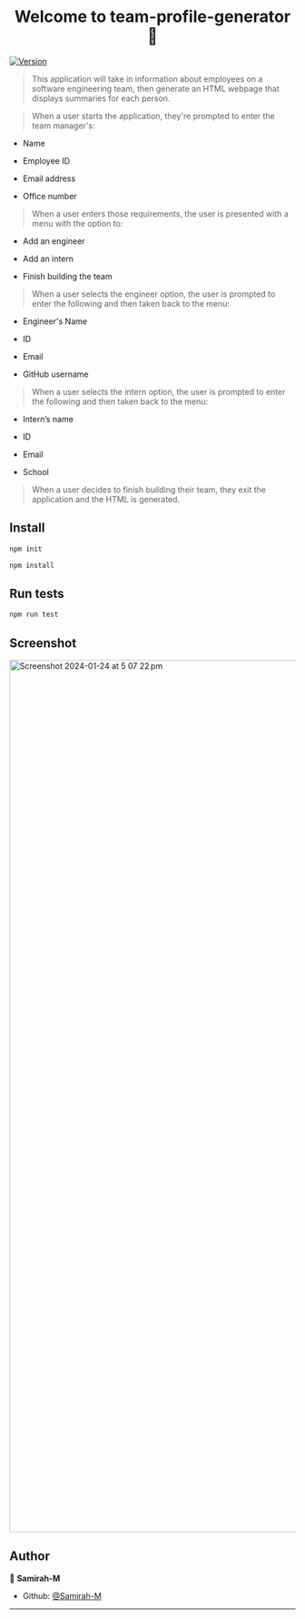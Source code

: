 <h1 align="center">Welcome to team-profile-generator 👋</h1>
<p>
  <a href="https://www.npmjs.com/package/team-profile-generator" target="_blank">
    <img alt="Version" src="https://img.shields.io/npm/v/team-profile-generator.svg">
  </a>
</p>

> This application will take in information about employees on a software engineering team, then generate an HTML webpage that displays summaries for each person.

> When a user starts the application, they're prompted to enter the team manager's:

- Name

- Employee ID

- Email address

- Office number

> When a user enters those requirements, the user is presented with a menu with the option to:

- Add an engineer

- Add an intern

- Finish building the team

> When a user selects the engineer option, the user is prompted to enter the following and then taken back to the menu:

- Engineer's Name

- ID

- Email

- GitHub username

> When a user selects the intern option, the user is prompted to enter the following and then taken back to the menu:

- Intern’s name

- ID

- Email

- School

> When a user decides to finish building their team, they exit the application and the HTML is generated.

## Install

```sh
npm init
```

```sh
npm install
```

## Run tests

```sh
npm run test
```

## Screenshot

<img width="1534" alt="Screenshot 2024-01-24 at 5 07 22 pm" src="https://github.com/Samirah-M/Team-Profile-Generator/assets/143946932/65563a76-3cdb-45f3-ba17-92bc3244ccf8">


## Author

👤 **Samirah-M**

* Github: [@Samirah-M](https://github.com/Samirah-M)

***
